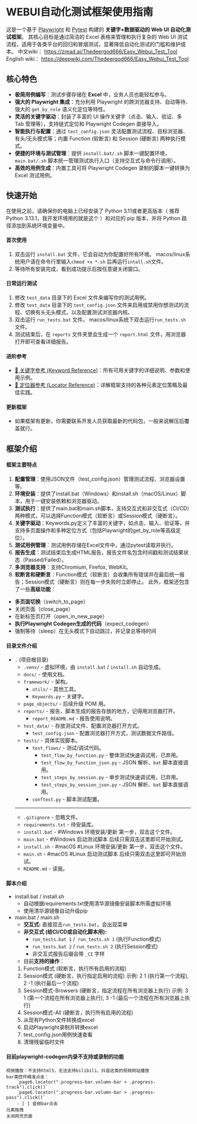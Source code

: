 # WEBUI自动化测试框架使用指南
这是一个基于 [Playwright](https://playwright.dev/python/) 和 [Pytest](https://docs.pytest.org/) 构建的 **关键字+数据驱动的 Web UI 自动化测试框架**。
其核心目标是通过简洁的 Excel 表格来管理和执行复杂的 Web UI 测试流程，适用于各类平台的回归和冒烟测试，显著降低自动化测试的门槛和维护成本。
中文wiki：
https://zread.ai/Thedeergod666/Easy_Webui_Test_Tool
English wiki：
https://deepwiki.com/Thedeergod666/Easy_Webui_Test_Tool
## 核心特色
* **极简用例编写**：测试步骤存储在 **Excel** 中，业务人员也能轻松参与。
* **强大的 Playwright 集成**：充分利用 Playwright 的跨浏览器支持、自动等待、强大的 `get_by_role` 语义化定位等特性。
* **灵活的关键字驱动**：封装了丰富的 UI 操作关键字（点击、输入、验证、多 Tab 管理等），支持链式定位和 Playwright Codegen 直接导入。
* **智能执行与配置**：通过 `test_config.json` 灵活配置测试流程、目标浏览器、有头/无头模式等；内置 Function (软断言) 和 Session (硬断言) 两种执行模式。
* **便捷的环境与测试管理**：提供 `install.bat/.sh` 脚本一键配置环境，`main.bat/.sh` 脚本统一管理测试执行入口（支持交互式与命令行调用）。
* **高效的用例生成**：内置工具可将 Playwright Codegen 录制的脚本一键转换为 Excel 测试用例。
## 快速开始
在使用之前，请确保你的电脑上已经安装了 Python 3.11或者更高版本（ 推荐 Python 3.13.1，我开发环境用的就是这个 ）和对应的 pip 版本，并将 Python 路径添加到系统环境变量中。
#### 首次使用
1. 双击运行 `install.bat` 文件，它会自动为你配置好所有环境。
   macos/linux系统用户请在命令行里输入`chmod +x *.sh` 后再运行`intall.sh`文件。
2. 等待所有安装完成，看到成功提示后按任意键关闭窗口。
#### 日常运行测试
1. 修改 `test_data` 目录下的 Excel 文件来编写你的测试用例。
2. 修改 `test_data` 目录下的 `test_config.json` 文件来启用或禁用你想测试的流程、切换有头无头模式，以及配置测试浏览器内核。
3. 双击运行 `run_tests.bat` 文件。
   macos/linux系统下双击运行`run_tests.sh`文件。
4. 测试结束后，在 `reports` 文件夹里会生成一个 `report.html` 文件，用浏览器打开即可查看详细报告。
#### 进阶参考
* [🔧 关键字参考 (Keyword Reference)](./docs/自动化框架关键字使用指南.md)：所有可用关键字的详细说明、参数和使用示例。
* [📍 定位器参考 (Locator Reference)](./docs/自动化框架定位器使用指南.md)：详解框架支持的各种元素定位策略及最佳实践。
#### 更新框架
- 如果框架有更新，你需要联系开发人员获取最新的代码包，一般来说解压后覆盖就行。

## 框架介绍
#### 框架主要特点
1. **配置管理**：使用JSON文件（test_config.json）管理测试流程、浏览器设置等。
2. **环境安装**：提供了install.bat（Windows）和install.sh（macOS/Linux）脚本，用于一键安装依赖和浏览器驱动。
3. **测试执行**：提供了main.bat和main.sh脚本，支持交互式和非交互式（CI/CD）两种模式，可以选择Function模式（软断言）或Session模式（硬断言）。
4. **关键字驱动**：Keywords.py定义了丰富的关键字，如点击、输入、验证等，并支持多页面操作和多种定位方式（包括Playwright的get_by_role等高级定位）。
5. **测试用例管理**：测试用例存储在Excel文件中，通过pytest读取并执行。
6. **报告生成**：测试结束后生成HTML报告，报告文件名包含时间戳和测试结果状态（Passed/Failed）。
7. **多浏览器支持**：支持Chromium, Firefox, WebKit。
8. **软断言和硬断言**：Function模式（软断言）会收集所有错误并在最后统一报告；Session模式（硬断言）则在每一步失败时立即停止。
此外，框架还包含了一些**高级功能**：
- **多页面切换**（switch_to_page）
- 关闭页面（close_page）
- 在新标签页打开（open_in_new_page）
- **执行Playwright Codegen生成的代码**（expect_codegen）
- 强制等待（sleep）在无头模式下自动跳过，并记录总等待时间

#### 目录文件介绍
*   `.` (项目根目录)
    *   `.venv/` - 虚拟环境，由 `install.bat` / `install.sh` 自动生成。
    *   `docs/` - 使用文档。
    *   `framework/` - 架构。
        *   `utils/` - 其他工具。
        *   `Keywords.py` - 关键字。
    *   `page_objects/` - 后续升级 POM 用。
    *   `reports/` - 报告，脚本生成的报告存放的地方，记得用浏览器打开。
        *   `report_README.md` - 报告使用说明。
    *   `test_data/` - 存放测试文件、配置浏览器打开方式。
        *   `test_config.json` - 配置浏览器打开方式，测试数据文件路径。
    *   `tests/` - 具体实现脚本。
        *   `test_flows/` - 测试/调试代码。
            *   `test_flow_by_function.py` - 整体测试快速调试用，已弃用。
            *   `test_flow_by_function_json.py` - JSON 解析、`bat` 脚本直接调用。
            *   `test_steps_by_session.py` - 单步测试快速调试用，已弃用。
            *   `test_steps_by_session_json.py` - JSON 解析、`bat` 脚本直接调用。
        *   `conftest.py` - 脚本测试配置。
    ---
	*   `.gitignore` - 忽略文件。
	*   `requirements.txt` - 待安装库。
	*   `install.bat` - #Windows 环境安装/更新 第一步，双击这个文件。
	*   `main.bat` - #Windows 启动测试脚本 后续只需双击这里即可开始测试。
	*   `install.sh` - #macOS #Linux 环境安装/更新 第一步，双击这个文件。
	*   `main.sh` - #macOS #Linux 启动测试脚本 后续只需双击这里即可开始测试。
	*   `README.md` - 读我。
#### 脚本介绍
- install.bat / install.sh
	- 自动根据requirements.txt使用清华源镜像安装脚本所需虚拟环境
	- 使用清华源镜像自动升级pip
- main.bat / main.sh
	- **交互式:** 直接双击`run_tests.bat`，会出现菜单
	- **非交互式 (给CI/CD或自动化脚本用):**
	    - `run_tests.bat 1` /  `run_tests.sh 1` (执行Function模式)
	    - `run_tests.bat 2` / `run_tests.sh 2` (执行Session模式)
	    - 非交互式报告后缀会带 `_CI` 字样
	- 目前**支持的操作**：
    1. Function模式 (软断言，执行所有启用的流程)
    2. Session模式  (硬断言，执行指定启用的流程)
       示例: 2 1 (执行第一个流程), 2 -1 (执行最后一个流程)
    3. Session模式-Browsers (硬断言，指定流程在所有浏览器上执行)
       示例: 3 1 (第一个流程在所有浏览器上执行), 3 -1 (最后一个流程在所有浏览器上执行)
    4. Session模式-All (硬断言，执行所有启用的流程)
    5. 从现有Python文件转换成excel
    6. 启动Playwright录制并转换excel
    7. test_config.json用例快速查看
    8. 清理残留临时文件
#### 目前playwright-codegen内录**不支持**或录制的功能
	视频播放：不支持html5，无法支持bilibili、抖音这类的视频网站播放
	bar类控件精准点击：
	    `page6.locator(".progress-bar.volumn-bar > .progress-track").click()`
	    `page6.locator(".progress-bar.volumn-bar > .progress-pass").click()`
	    - [ ] 音频bar点击
	元素拖拽
	关闭网页页面


